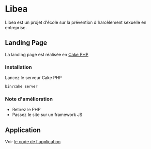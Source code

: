 # Libea

Libea est un projet d'école sur la prévention d'harcèlement sexuelle en entreprise.

## Landing Page

La landing page est réalisée en [Cake PHP](https://cakephp.org/) 

### Installation

Lancez le serveur Cake PHP

```bash
bin/cake server
```

### Note d'amélioration 

- Retirez le PHP
- Passez le site sur un framework JS

## Application

Voir [le code de l'application](https://github.com/cobenji/libea-app-vuejs)
